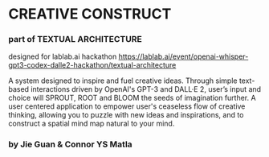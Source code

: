 # CREATIVE CONSTRUCT

### part of TEXTUAL ARCHITECTURE 

designed for lablab.ai hackathon 
https://lablab.ai/event/openai-whisper-gpt3-codex-dalle2-hackathon/textual-architecture


A system designed to inspire and fuel creative ideas.
Through simple text-based interactions driven by OpenAI's GPT-3 and DALL·E 2, user’s input and choice will SPROUT, ROOT and BLOOM the seeds of imagination further.
A user centered application to empower user's ceaseless flow of creative thinking, allowing you to puzzle with new ideas and inspirations, and to construct a spatial mind map natural to your mind.






### by Jie Guan & Connor YS Matla
